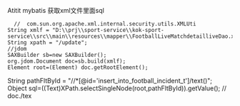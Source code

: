 Atitit mybatis 获取xml文件里面sql


      //  com.sun.org.apache.xml.internal.security.utils.XMLUti
    String xmlf = "D:\\prj\\sport-service\\kok-sport-service\\src\\main\\resources\\mapper\\FootballLiveMatchdetailliveDao.xml";
    String xpath = "/update";  
    //jdom
    SAXBuilder sb=new SAXBuilder();
    org.jdom.Document doc=sb.build(xmlf);
    Element root=(Element) doc.getRootElement();
String pathFltById = "//*[@id='insert_into_football_incident_t']/text()";
Object sql=((Text)XPath.selectSingleNode(root,pathFltById)).getValue();
   // doc./tex
